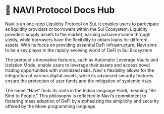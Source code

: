 # 📖 NAVI Protocol Docs Hub

Navi is an one-stop Liquidity Protocol on Sui. It enables users to participate as liquidity providers or borrowers within the Sui Ecosystem. Liquidity providers supply assets to the market, earning passive income through yields, while borrowers have the flexibility to obtain loans for different assets. With its focus on providing essential DeFi infrastructure, Navi aims to be a key player in the rapidly evolving world of DeFi in Sui Ecosystem

The protocol's innovative features, such as Automatic Leverage Vaults and Isolation Mode, enable users to leverage their assets and access novel trading opportunities with minimized risks. Navi's flexibility allows for the integration of various digital assets, while its advanced security features ensure the protection of user funds and the mitigation of systemic risks.

The name "Navi" finds its roots in the Indian language Hindi, meaning "Be Kind to People." This philosophy is reflected in Navi's commitment to fostering mass adoption of DeFi by emphasizing the simplicity and security offered by the Move programming language.
